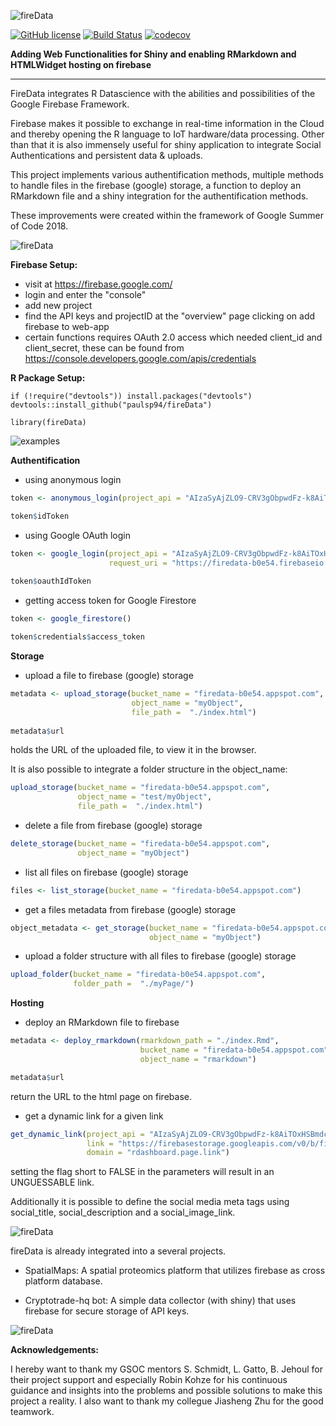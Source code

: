 ![fireData](http://frapbot.kohze.com/fireData/topImage6.jpg)

[![GitHub license](https://img.shields.io/badge/license-MIT-blue.svg)](https://raw.githubusercontent.com/paulsp94/fireData/master/LICENSE.txt)
[![Build Status](https://travis-ci.org/Kohze/fireData.svg?branch=master)](https://travis-ci.org/paulsp94/fireData)
[![codecov](https://codecov.io/gh/Kohze/fireData/branch/master/graph/badge.svg)](https://codecov.io/gh/paulsp94/fireData)

**Adding Web Functionalities for Shiny and enabling RMarkdown and HTMLWidget hosting on firebase**

--- 

FireData integrates R Datascience with the abilities and possibilities of the Google Firebase Framework.

Firebase makes it possible to exchange in real-time information in the Cloud and thereby opening the R language to IoT hardware/data processing. Other than that it is also immensely useful for shiny application to integrate Social Authentications and persistent data & uploads.

This project implements various authentification methods, multiple methods to handle files in the firebase (google) storage, a function to deploy an RMarkdown file and a shiny integration for the authentification methods.

These improvements were created within the framework of Google Summer of Code 2018. 

![fireData](http://frapbot.kohze.com/fireData/setup2.jpg)

**Firebase Setup:**
- visit at https://firebase.google.com/
- login and enter the "console"
- add new project
- find the API keys and projectID at the "overview" page clicking on add firebase to web-app
- certain functions requires OAuth 2.0 access which needed client_id and client_secret, these can be found from https://console.developers.google.com/apis/credentials

**R Package Setup:**

```
if (!require("devtools")) install.packages("devtools")
devtools::install_github("paulsp94/fireData")

library(fireData)
```

![examples](http://frapbot.kohze.com/fireData/examples2.jpg)

**Authentification**

- using anonymous login

```r
token <- anonymous_login(project_api = "AIzaSyAjZLO9-CRV3gObpwdFz-k8AiTOxHSBmdc")

token$idToken
```

- using Google OAuth login

```r
token <- google_login(project_api = "AIzaSyAjZLO9-CRV3gObpwdFz-k8AiTOxHSBmdc", 
                      request_uri = "https://firedata-b0e54.firebaseio.com/")
                      
token$oauthIdToken
```

- getting access token for Google Firestore

```r
token <- google_firestore()

token$credentials$access_token
```

**Storage**

- upload a file to firebase (google) storage

```r
metadata <- upload_storage(bucket_name = "firedata-b0e54.appspot.com",
                           object_name = "myObject", 
                           file_path =  "./index.html")
                           
metadata$url
```

holds the URL of the uploaded file, to view it in the browser.

It is also possible to integrate a folder structure in the object_name:

```r
upload_storage(bucket_name = "firedata-b0e54.appspot.com",
               object_name = "test/myObject", 
               file_path =  "./index.html")
```

- delete a file from firebase (google) storage

```r
delete_storage(bucket_name = "firedata-b0e54.appspot.com",
               object_name = "myObject")
```

- list all files on firebase (google) storage

```r
files <- list_storage(bucket_name = "firedata-b0e54.appspot.com")
```

- get a files metadata from firebase (google) storage

```r
object_metadata <- get_storage(bucket_name = "firedata-b0e54.appspot.com",
                               object_name = "myObject")
```

- upload a folder structure with all files to firebase (google) storage

```r
upload_folder(bucket_name = "firedata-b0e54.appspot.com",
              folder_path =  "./myPage/")
```

**Hosting**

- deploy an RMarkdown file to firebase

```r
metadata <- deploy_rmarkdown(rmarkdown_path = "./index.Rmd",
                             bucket_name = "firedata-b0e54.appspot.com",
                             object_name = "rmarkdown")

metadata$url
```

return the URL to the html page on firebase.

- get a dynamic link for a given link

```r
get_dynamic_link(project_api = "AIzaSyAjZLO9-CRV3gObpwdFz-k8AiTOxHSBmdc", 
                 link = "https://firebasestorage.googleapis.com/v0/b/fir-abf00.appspot.com/o/interactive?alt=media&token=74c8f4cf-6299-4d92-9179-e778f0c40b1b", 
                 domain = "rdashboard.page.link")
```

setting the flag short to FALSE in the parameters will result in an UNGUESSABLE link.

Additionally it is possible to define the social media meta tags using social_title, social_description and a social_image_link.


![fireData](http://frapbot.kohze.com/fireData/related2.jpg)

fireData is already integrated into a several projects. 

- SpatialMaps: A spatial proteomics platform that utilizes firebase as cross platform database.

- Cryptotrade-hq bot: A simple data collector (with shiny) that uses firebase for secure storage of API keys.


![fireData](http://frapbot.kohze.com/fireData/development2.jpg)

**Acknowledgements:**

I hereby want to thank my GSOC mentors S. Schmidt, L. Gatto, B. Jehoul for their project support and especially Robin Kohze for his continuous guidance and insights into the problems and possible solutions to make this project a reality. I also want to thank my collegue Jiasheng Zhu for the good teamwork. 
